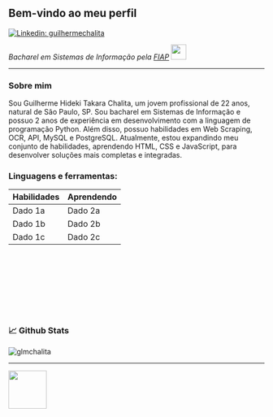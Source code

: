 <h2>Bem-vindo ao meu perfil</h2>

[![Linkedin: guilhermechalita](https://img.shields.io/badge/-guilhermechalita-blue?style=flat-square&logo=Linkedin&logoColor=white&link=https://www.linkedin.com/in/guilhermechalita/)](https://www.linkedin.com/in/guilhermechalita/)

<p><em>Bacharel em Sistemas de Informação pela <a href="https://www.fiap.com.br/">FIAP</a> <img src="https://c.tenor.com/wdWF2o1XL-0AAAAi/noted-safehouse.gif" width=30></em></p>

---

### Sobre mim

Sou Guilherme Hideki Takara Chalita, um jovem profissional de 22 anos, natural de São Paulo, SP. Sou bacharel em Sistemas de Informação e possuo 2 anos de experiência em desenvolvimento com a linguagem de programação Python. Além disso, possuo habilidades em Web Scraping, OCR, API, MySQL e PostgreSQL. Atualmente, estou expandindo meu conjunto de habilidades, aprendendo HTML, CSS e JavaScript, para desenvolver soluções mais completas e integradas.

### Linguagens e ferramentas:

| Habilidades | Aprendendo |
| ----------- | ---------- |
| Dado 1a     | Dado 2a    |
| Dado 1b     | Dado 2b    |
| Dado 1c     | Dado 2c    |

<br/><br/><br/><br/><br/><br/><br/>

### 📈 Github Stats

<p align="left"> <img src="https://github-readme-stats.vercel.app/api?username=glmchalita&show_icons=true&theme=gotham" alt="glmchalita" />
   
---
<p><img src="https://c.tenor.com/EdsxVExcR6oAAAAi/pepe-leaving-leaving-pepe.gif" width="75"></p>
